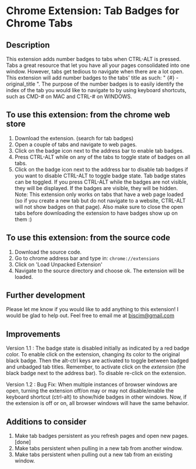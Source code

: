 Chrome Extension: Tab Badges for Chrome Tabs
============================================

Description
-----------
This extension adds number badges to tabs when CTRL-ALT is pressed.
Tabs a great resource that let you have all your pages consolidated into one window. However, tabs get tedious to navigate when there are a lot open. This extension will add number badges to the tabs' title as such: " {#} - original_title ". The purpose of the number badges is to easily identify the index of the tab you would like to navigate to by using keyboard shortcuts, such as CMD-# on MAC and CTRL-# on WINDOWS. 

To use this extension: from the chrome web store
------------------------------------------------
1. Download the extension. (search for tab badges)
2. Open a couple of tabs and navigate to web pages.
3. Click on the badge icon next to the address bar to enable tab badges.
4. Press CTRL-ALT while on any of the tabs to toggle state of badges on all tabs.
5. Click on the badge icon next to the address bar to disable tab badges if you want to disable CTRL-ALT to toggle badge state.
Tab badge states can be toggled. If you press CTRL-ALT while the badges are not visible, they will be displayed. If the badges are visible, they will be hidden. 
Note: This extension only works on tabs that have a web page loaded (so if you create a new tab but do not navigate to a website, CTRL-ALT will not show badges on that page).
Also make sure to close the open tabs before downloading the extension to have badges show up on them :)

To use this extension: from the source code
-------------------------------------------
1. Download the source code.
2. Go to chrome address bar and type in: `chrome://extensions`
3. Click on 'Load Unpacked Extension'
4. Navigate to the source directory and choose ok. The extension will be loaded.

Further development
-----------------------------
Please let me know if you would like to add anything to this extension! I would be glad to help out. Feel free to email me at biscim@gmail.com

Improvements
------------

Version 1.1 :
The badge state is disabled initially as indicated by a red badge color. To enable click on the extension, changing its color to the original black badge. Then the alt-ctrl keys are activated to toggle between badged and unbadged tab titles. Remember, to activate click on the *extension* (the black badge next to the address bar). To disable re-click on the extension.

Version 1.2 :
Bug Fix: When multiple instances of browser windows are open, turning the extension off/on may or may not disable/enable the keyboard shortcut (ctrl-alt) to show/hide badges in other windows. Now, if the extension is off or on, all browser windows will have the same behavior.

Additions to consider
---------------------

1. Make tab badges persistent as you refresh pages and open new pages. [done]
2. Make tabs persistent when pulling in a new tab from another window.
3. Make tabs persistent when pulling out a new tab from an existing window.
